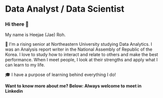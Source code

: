 # Data Analyst / Data Scientist

### Hi there 👋

<!--
**kobehustle/kobehustle** is a ✨ _special_ ✨ repository because its `README.md` (this file) appears on your GitHub profile.

Here are some ideas to get you started:

- 🔭 I’m currently working on ...
- 🌱 I’m currently learning ...
- 👯 I’m looking to collaborate on ...
- 🤔 I’m looking for help with ...
- 💬 Ask me about ...
- 📫 How to reach me: ...
- 😄 Pronouns: ...
- ⚡ Fun fact: ...
--> My name is Heejae (Jae) Roh.

🚀 I'm a rising senior at Northeastern University studying Data Analytics. I was an Analysis report writer in the National Assembly of Republic of the Korea. I love to study how to interact and relate to others and make the best performance. When I meet people, I look at their strengths and apply what I can learn to my life.

🎓 I have a purpose of learning behind everything I do! 

**Want to know more about me? Below: Always welcome to meet in Linkedin**


